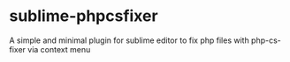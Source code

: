 # sublime-phpcsfixer

A simple and minimal plugin for sublime editor to fix php files with php-cs-fixer via context menu
